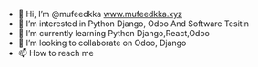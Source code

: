 - 👋 Hi, I’m @mufeedkka
www.mufeedkka.xyz
- 👀 I’m interested in Python Django, Odoo And Software Tesitin
- 🌱 I’m currently learning Python Django,React,Odoo
- 💞️ I’m looking to collaborate on Odoo, Django
- 📫 How to reach me 

<!---
mufeedkka/mufeedkka is a ✨ special ✨ repository because its `README.md` (this file) appears on your GitHub profile.
You can click the Preview link to take a look at your changes.
--->
